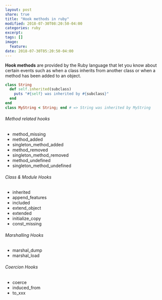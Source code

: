 ```yaml
---
layout: post
share: true
title: "Hook methods in ruby"
modified: 2018-07-30T08:20:50-04:00
categories: ruby
excerpt:
tags: []
image:
  feature:
date: 2018-07-30T05:20:50-04:00
---
```


**Hook methods** are provided by the Ruby language that let you know about certain events such as when a class inherits from another class or when a method has been added to an object.

```ruby
class String
  def self.inherited(subclass)
    puts "#{self} was inherited by #{subclass}"
  end
end
class MyString < String; end # => String was inherited by MyString
```

###### Method related hooks

* method_missing
* method_added
* singleton_method_added
* method_removed
* singleton_method_removed
* method_undefined
* singleton_method_undefined

###### Class & Module Hooks

* inherited
* append_features
* included
* extend_object
* extended
* initialize_copy
* const_missing

###### Marshalling Hooks

* marshal_dump
* marshal_load

###### Coercion Hooks

* coerce
* induced_from
* to_xxx
